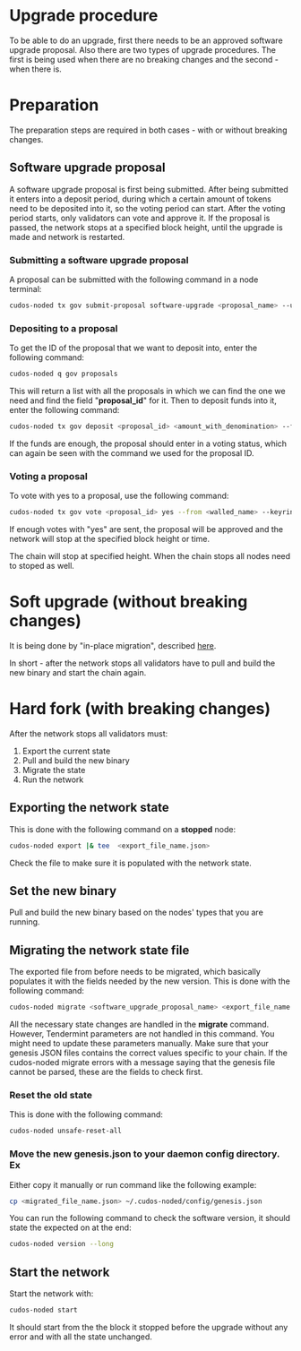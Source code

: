 # Upgrade procedure

To be able to do an upgrade, first there needs to be an approved software upgrade proposal. Also there are two types of upgrade procedures. The first is being used when there are no breaking changes and the second - when there is.

# Preparation

The preparation steps are required in both cases - with or without breaking changes.

## Software upgrade proposal

A software upgrade proposal is first being submitted. After being submitted it enters into a deposit period, during which a certain amount of tokens need to be deposited into it, so the voting period can start. After the voting period starts, only validators can vote and approve it. If the proposal is passed, the network stops at a specified block height, until the upgrade is made and network is restarted.

### Submitting a software upgrade proposal

A proposal can be submitted with the following command in a node terminal:

```bash
cudos-noded tx gov submit-proposal software-upgrade <proposal_name> --upgrade-height <block_at_which_to_stop> --from <wallet_name> --deposit <amount_to_deposit_with_denomination> --title <proposal_title> --description <proposal_description> --keyring-backend <os or file or test> --chain-id <chain_id> -y
```

### Depositing to a proposal

To get the ID of the proposal that we want to deposit into, enter the following command:

```bash
cudos-noded q gov proposals
```

This will return a list with all the proposals in which we can find the one we need and find the field "**proposal_id**" for it. Then to deposit funds into it, enter the following command:

```bash
cudos-noded tx gov deposit <proposal_id> <amount_with_denomination> --from <wallet_name> --keyring-backend <os or file or test> --chain-id <chain_id> -y
```

If the funds are enough, the proposal should enter in a voting status, which can again be seen with the command we used for the proposal ID.

### Voting a proposal

To vote with yes to a proposal, use the following command:

```bash
cudos-noded tx gov vote <proposal_id> yes --from <walled_name> --keyring-backend <os or file or test> --chain-id <chain_id> -y
```

If enough votes with "yes" are sent, the proposal will be approved and the network will stop at the specified block height or time.

The chain will stop at specified height. When the chain stops all nodes need to stoped as well.

# Soft upgrade (without breaking changes)

It is being done by "in-place migration", described [here](https://docs.cosmos.network/master/core/upgrade.html).

In short - after the network stops all validators have to pull and build the new binary and start the chain again.

# Hard fork (with breaking changes)

After the network stops all validators must:

1. Export the current state
2. Pull and build the new binary
3. Migrate the state
4. Run the network

## Exporting the network state

This is done with the following command on a **stopped** node:

```bash
cudos-noded export |& tee  <export_file_name.json>
```

Check the file to make sure it is populated with the network state.

## Set the new binary

Pull and build the new binary based on the nodes' types that you are running.

## Migrating the network state file

The exported file from before needs to be migrated, which basically populates it with the fields needed by the new version. This is done with the following command:

```bash
cudos-noded migrate <software_upgrade_proposal_name> <export_file_name.json> --chain-id <new_chain_id> |& tee <migrated_file_name.json>
```

All the necessary state changes are handled in the **migrate** command. However, Tendermint parameters are not handled in this command. You might need to update these parameters manually. Make sure that your genesis JSON files contains the correct values specific to your chain. If the cudos-noded migrate errors with a message saying that the genesis file cannot be parsed, these are the fields to check first.

### Reset the old state

This is done with the following command:

```bash
cudos-noded unsafe-reset-all
```

### Move the new genesis.json to your daemon config directory. Ex

Either copy it manually or run command like the following example:

```bash
cp <migrated_file_name.json> ~/.cudos-noded/config/genesis.json
```

You can run the following command to check the software version, it should state the expected on at the end:

```bash
cudos-noded version --long
```

## Start the network

Start the network with:

```bash
cudos-noded start
```

It should start from the the block it stopped before the upgrade without any error and with all the state unchanged.

